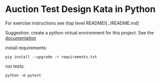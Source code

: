 Auction Test Design Kata in Python
==================================

For exercise instructions see (top level README)[../README.md]

Suggestion: create a python virtual environment for this project. See the [documentation](https://docs.python.org/3/library/venv.html)

install requirements:

    pip install --upgrade -r requirements.txt

run tests:

    python -m pytest
